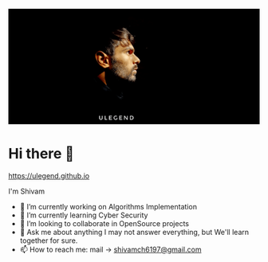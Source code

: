 
![Shivom](shivom.png)

# Hi there 👋

https://ulegend.github.io

I'm Shivam

<!--
**ulegend/ulegend** is a ✨ _special_ ✨ repository because its `README.md` (this file) appears on your GitHub profile.
- 😄 Pronouns: ...
- ⚡ Fun fact: ...
-->

- 🔭 I’m currently working on Algorithms Implementation
- 🌱 I’m currently learning Cyber Security
- 👯 I’m looking to collaborate in OpenSource projects
- 💬 Ask me about anything I may not answer everything, but We'll learn together for sure.
- 📫 How to reach me: mail -> shivamch6197@gmail.com

